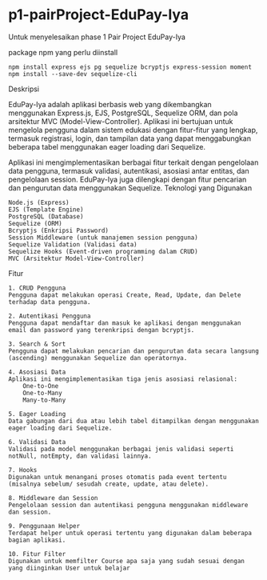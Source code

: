 # p1-pairProject-EduPay-Iya
Untuk menyelesaikan phase 1 Pair Project EduPay-Iya

package npm yang perlu diinstall

    npm install express ejs pg sequelize bcryptjs express-session moment 
    npm install --save-dev sequelize-cli

Deskripsi

EduPay-Iya adalah aplikasi berbasis web yang dikembangkan menggunakan Express.js, EJS, PostgreSQL, Sequelize ORM, dan pola arsitektur MVC (Model-View-Controller). Aplikasi ini bertujuan untuk mengelola pengguna dalam sistem edukasi dengan fitur-fitur yang lengkap, termasuk registrasi, login, dan tampilan data yang dapat menggabungkan beberapa tabel menggunakan eager loading dari Sequelize.

Aplikasi ini mengimplementasikan berbagai fitur terkait dengan pengelolaan data pengguna, termasuk validasi, autentikasi, asosiasi antar entitas, dan pengelolaan session. EduPay-Iya juga dilengkapi dengan fitur pencarian dan pengurutan data menggunakan Sequelize.
Teknologi yang Digunakan

    Node.js (Express)
    EJS (Template Engine)
    PostgreSQL (Database)
    Sequelize (ORM)
    Bcryptjs (Enkripsi Password)
    Session Middleware (untuk manajemen session pengguna)
    Sequelize Validation (Validasi data)
    Sequelize Hooks (Event-driven programming dalam CRUD)
    MVC (Arsitektur Model-View-Controller)

Fitur

    1. CRUD Pengguna
    Pengguna dapat melakukan operasi Create, Read, Update, dan Delete terhadap data pengguna.

    2. Autentikasi Pengguna
    Pengguna dapat mendaftar dan masuk ke aplikasi dengan menggunakan email dan password yang terenkripsi dengan bcryptjs.

    3. Search & Sort
    Pengguna dapat melakukan pencarian dan pengurutan data secara langsung (ascending) menggunakan Sequelize dan operatornya.

    4. Asosiasi Data
    Aplikasi ini mengimplementasikan tiga jenis asosiasi relasional:
        One-to-One
        One-to-Many
        Many-to-Many

    5. Eager Loading
    Data gabungan dari dua atau lebih tabel ditampilkan dengan menggunakan eager loading dari Sequelize.

    6. Validasi Data
    Validasi pada model menggunakan berbagai jenis validasi seperti notNull, notEmpty, dan validasi lainnya.

    7. Hooks
    Digunakan untuk menangani proses otomatis pada event tertentu (misalnya sebelum/ sesudah create, update, atau delete).

    8. Middleware dan Session
    Pengelolaan session dan autentikasi pengguna menggunakan middleware dan session.

    9. Penggunaan Helper
    Terdapat helper untuk operasi tertentu yang digunakan dalam beberapa bagian aplikasi.

    10. Fitur Filter
    Digunakan untuk memfilter Course apa saja yang sudah sesuai dengan yang diinginkan User untuk belajar
